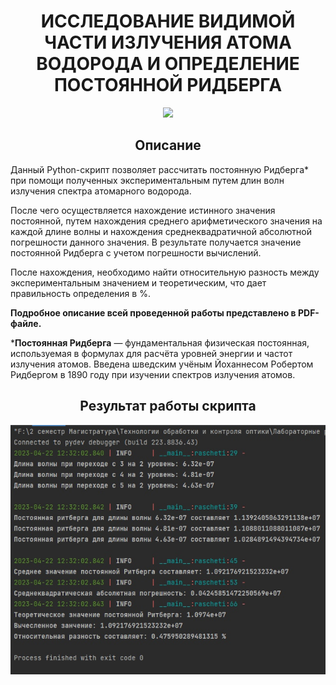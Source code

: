 <div align="center">
 <h1>ИССЛЕДОВАНИЕ ВИДИМОЙ ЧАСТИ ИЗЛУЧЕНИЯ АТОМА 
 ВОДОРОДА И ОПРЕДЕЛЕНИЕ ПОСТОЯННОЙ РИДБЕРГА</h1>
</div>
<div align="center">
 <img src="https://i.pinimg.com/originals/80/85/36/808536e504da54a3522fcaa2a4e209e7.gif" />
</div>
<div align="center">
 <h2>Описание</h2>
</div>
Данный Python-скрипт позволяет рассчитать постоянную Ридберга* при помощи полученных экспериментальным путем длин волн излучения спектра атомарного водорода. 

После чего осуществляется нахождение истинного значения постоянной, путем нахождения среднего арифметического значения на каждой длине волны и нахождения среднеквадратичной абсолютной погрешности данного значения. В результате получается значение постоянной Ридберга с учетом погрешности вычислений. 

После нахождения, необходимо найти относительную разность между экспериментальным значением и теоретическим, что дает правильность определения в %.

**Подробное описание всей проведенной работы представлено в PDF-файле.**

***Постоянная Ридберга** — фундаментальная физическая постоянная, используемая в формулах для расчёта уровней энергии и частот излучения атомов. Введена шведским учёным Йоханнесом Робертом Ридбергом в 1890 году при изучении спектров излучения атомов.

<div align="center">
 <h2>Результат работы скрипта</h2>
 <img src="https://github.com/Kupriyashin/DEFINITION-OF-THE-RYDBERG-CONSTANT/blob/5a6f67ec83911374547b011c7a51ff640db20122/sOeNyoQCknE.jpg" />
</div>
